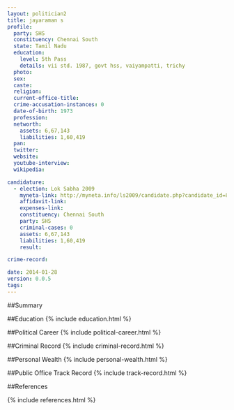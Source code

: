 ```yaml
---
layout: politician2
title: jayaraman s
profile: 
  party: SHS
  constituency: Chennai South
  state: Tamil Nadu
  education: 
    level: 5th Pass
    details: vii std. 1987, govt hss, vaiyampatti, trichy
  photo: 
  sex: 
  caste: 
  religion: 
  current-office-title: 
  crime-accusation-instances: 0
  date-of-birth: 1973
  profession: 
  networth: 
    assets: 6,67,143
    liabilities: 1,60,419
  pan: 
  twitter: 
  website: 
  youtube-interview: 
  wikipedia: 

candidature: 
  - election: Lok Sabha 2009
    myneta-link: http://myneta.info/ls2009/candidate.php?candidate_id=8776
    affidavit-link: 
    expenses-link: 
    constituency: Chennai South 
    party: SHS
    criminal-cases: 0
    assets: 6,67,143
    liabilities: 1,60,419
    result:  

crime-record: 

date: 2014-01-28
version: 0.0.5
tags: 
---
```

##Summary


##Education
{% include education.html %}


##Political Career
{% include political-career.html %}


##Criminal Record
{% include criminal-record.html %}


##Personal Wealth
{% include personal-wealth.html %}


##Public Office Track Record
{% include track-record.html %}


##References


{% include references.html %}
